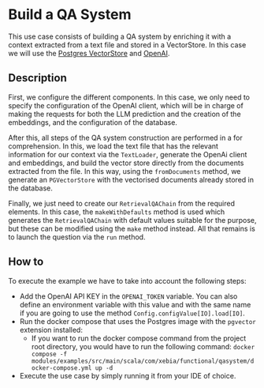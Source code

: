 # Build a QA System

This use case consists of building a QA system by enriching it with a context extracted from a text file and stored in a VectorStore. In this case we will use the [Postgres VectorStore](https://github.com/pgvector/pgvector) and [OpenAI](https://openai.com/).

## Description

First, we configure the different components. In this case, we only need to specify the configuration of the OpenAI client, which will be in charge of making the requests for both the LLM prediction and the creation of the embeddings, and the configuration of the database.

After this, all steps of the QA system construction are performed in a for comprehension. In this, we load the text file that has the relevant information for our context via the `TextLoader`, generate the OpenAi client and embeddings, and build the vector store directly from the documents extracted from the file. In this way, using the `fromDocuments` method, we generate an `PGVectorStore` with the vectorised documents already stored in the database.

Finally, we just need to create our `RetrievalQAChain` from the required elements. In this case, the `makeWithDefaults` method is used which generates the `RetrievalQAChain` with default values suitable for the purpose, but these can be modified using the `make` method instead. All that remains is to launch the question via the `run` method.

## How to

To execute the example we have to take into account the following steps:

- Add the OpenAI API KEY in the `OPENAI_TOKEN` variable. You can also define an environment variable with this value and with the same name if you are going to use the method `Config.configValue[IO].load[IO]`.
- Run the docker compose that uses the Postgres image with the `pgvector` extension installed:
  + If you want to run the docker compose command from the project root directory, you would have to run the following command: `docker compose -f modules/examples/src/main/scala/com/xebia/functional/qasystem/docker-compose.yml up -d`
- Execute the use case by simply running it from your IDE of choice.
